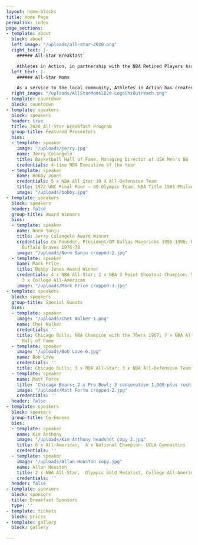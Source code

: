 ```yaml
---
layout: home-blocks
title: Home Page
permalink: index
page_sections:
- template: about
  block: about
  left_image: "/uploads/all-star-2020.png"
  right_text: |-
    ###### All-Star Breakfast

    Athletes in Action, in partnership with the NBA Retired Players Association, will be hosting the 15th Annual All-Star Breakfast on February 15th, 2020, during the NBA All-Star Weekend. This event will celebrate character, leadership and faith and includes the presentation of the Jerry Colangelo and Bobby Jones Awards.
  left_text: |-
    ###### All-Star Moms

    As a service to the local community, Athletes in Action has created The All-Star Moms Champion Outreach, which occurs in conjunction with the All-Star Breakfast. It is designed to champion courageous single moms, by delivering a rare opportunity for support and encouragement with an exclusive All-Star experience. The aim is to encourage these moms to continue strong in the demanding journey of single parenting.
  right_image: "/uploads/AllStarMoms2020-LogoChiOutreach.png"
- template: countdown
  block: countdown
- template: speakers
  block: speakers
  header: true
  title: 2020 All-Star Breakfast Program
  group-title: Featured Presenters
  bios:
  - template: speaker
    image: "/uploads/jerry.jpg"
    name: Jerry Colangelo
    title: Basketball Hall of Fame, Managing Director of USA Men's BB
    credentials: 4-time NBA Executive of the Year
  - template: speaker
    name: Bobby Jones
    credentials: 5 x NBA All Star 10 X All-Defensive Team
    title: 1972 UNC Final Four – US Olympic Team, NBA Title 1983 Philadelphia 76ers
    image: "/uploads/bobby.jpg"
- template: speakers
  block: speakers
  header: false
  group-title: Award Winners
  bios:
  - template: speaker
    name: Norm Sonju
    title: Jerry Colangelo Award Winner
    credentials: Co-Founder, President/GM Dallas Mavericks 1980-1996; President/GM
      Buffalo Braves 1976-78
    image: "/uploads/Norm Sanju cropped-2.jpg"
  - template: speaker
    name: Mark Price
    title: Bobby Jones Award Winner
    credentials: 4 x NBA All-Star; 2 x NBA 3 Point Shootout Champion; 50-40-90 Club;
      3 x College All-American
    image: "/uploads/Mark Price cropped-3.jpg"
- template: speakers
  block: speakers
  group-title: Special Guests
  bios:
  - template: speaker
    image: "/uploads/Chet Walker-1.png"
    name: Chet Walker
    credentials: ''
    title: Chicago Bulls; NBA Champion with the 76ers 1967; 7 x NBA All-Star; Basketball
      Hall of Fame
  - template: speaker
    image: "/uploads/Bob Love-6.jpg"
    name: Bob Love
    credentials: ''
    title: Chicago Bulls; 3 x NBA All-Star; 3 x NBA All-Defensive Team
  - template: speaker
    name: Matt Forte
    title: 'Chicago Bears; 2 x Pro Bowl; 3 consecutive 1,000-plus rushing yards '
    image: "/uploads/Matt Forte cropped-2.jpg"
    credentials: ''
  header: false
- template: speakers
  block: speakers
  group-title: Co-Emcees
  bios:
  - template: speaker
    name: Kim Anthony
    image: "/uploads/Kim Anthony headshot copy 2.jpg"
    title: 6 x All-American,  4 x National Champion- UCLA Gymnastics
    credentials: ''
  - template: speaker
    image: "/uploads/Allan Houston copy.jpg"
    name: Allan Houston
    title: 2 x NBA All-Star,  Olympic Gold Medalist, College All-American
    credentials: ''
  header: false
- template: sponsors
  block: sponsors
  title: Breakfast Sponsors
  type: ''
- template: tickets
  block: prices
- template: gallery
  block: gallery

---
```

